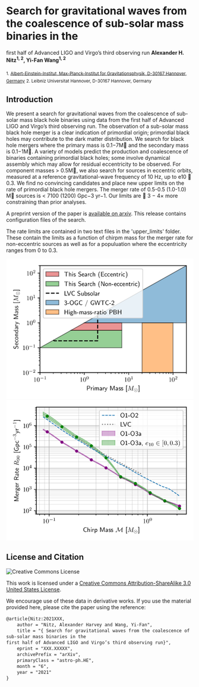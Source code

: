 # Search for gravitational waves from the coalescence of sub-solar mass binaries in the
first half of Advanced LIGO and Virgo’s third observing run
**Alexander H. Nitz<sup>1, 2</sup>, Yi-Fan Wang<sup>1, 2</sup>**

 <sub>1. [Albert-Einstein-Institut, Max-Planck-Institut for Gravitationsphysik, D-30167 Hannover, Germany](http://www.aei.mpg.de/obs-rel-cos)</sub>
 <sub>2. Leibniz Universitat Hannover, D-30167 Hannover, Germany</sub>

## Introduction ##

We present a search for gravitational waves from the coalescence of sub-solar mass black hole
binaries using data from the first half of Advanced LIGO and Virgo’s third observing run. The
observation of a sub-solar mass black hole merger is a clear indication of primordial origin; primordial
black holes may contribute to the dark matter distribution. We search for black hole mergers where
the primary mass is 0.1−7M and the secondary mass is 0.1−1M. A variety of models predict the
production and coalescence of binaries containing primordial black holes; some involve dynamical
assembly which may allow for residual eccentricity to be observed. For component masses > 0.5M,
we also search for sources in eccentric orbits, measured at a reference gravitational-wave frequency
of 10 Hz, up to e10 ∼ 0.3. We find no convincing candidates and place new upper limits on the rate
of primordial black hole mergers. The merger rate of 0.5-0.5 (1.0-1.0) M sources is < 7100 (1200)
Gpc−3 yr−1. Our limits are ∼ 3 − 4× more constraining than prior analyses.


A preprint version of the paper is [available on arxiv](https://arxiv.org/abs/).
This release contains configuration files of the search. 

The rate limits are contained in two text files in the 'upper_limits' folder. These contain the limits
as a function of chirpm mass for the merger rate for non-eccentric sources as well as for a populuation
where the eccentricity ranges from 0 to 0.3. 

![Limits on sub-solar mass mergers](searches.png)
![Limits on sub-solar mass mergers](chirpmass.png)

## License and Citation

![Creative Commons License](https://i.creativecommons.org/l/by-sa/3.0/us/88x31.png "Creative Commons License")

This work is licensed under a [Creative Commons Attribution-ShareAlike 3.0 United States License](http://creativecommons.org/licenses/by-sa/3.0/us/).

We encourage use of these data in derivative works. If you use the material provided here, please cite the paper using the reference:

```
@article{Nitz:2021XXX,
    author = "Nitz, Alexander Harvey and Wang, Yi-Fan",
    title = "{ Search for gravitational waves from the coalescence of sub-solar mass binaries in the
first half of Advanced LIGO and Virgo’s third observing run}",
    eprint = "XXX.XXXXX",
    archivePrefix = "arXiv",
    primaryClass = "astro-ph.HE",
    month = "6",
    year = "2021"
}
```
